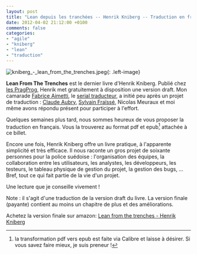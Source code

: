 ```yaml
---
layout: post
title: "Lean depuis les tranchées -- Henrik Kniberg -- Traduction en français"
date: 2012-04-02 21:12:00 +0100
comments: false
categories: 
- "agile"
- "kniberg"
- "lean"
- "traduction"
---
```

![kniberg_-_lean_from_the_trenches.jpeg](https://blog.crafting-labs.fr/images/couverture/.kniberg_-_lean_from_the_trenches_s.jpg){: .left-image}

__Lean From The Trenches__ est le dernier livre d'Henrik Kniberg. Publié chez [les PragProg](http://pragprog.com/book/hklean/lean-from-the-trenches), Henrik met gratuitement à disposition une version draft.
Mon camarade [Fabrice Aimetti](http://agilarium.blogspot.fr/), le [serial traducteur](http://fabrice-aimetti.fr/dokuwiki/doku.php/traduction:start), a initié peu après un projet de traduction : [Claude Aubry](http://www.aubryconseil.com), [Sylvain Fraïssé](http://www.twitter.com/#!/sfui), Nicolas Meuraux et moi même avons répondu présent pour participer à l'effort.


Quelques semaines plus tard, nous sommes heureux de vous proposer la traduction en français. Vous la trouverez au format pdf et epub[^1] attachée à ce billet.

Encore une fois, Henrik Kniberg offre un livre pratique, à l'apparente simplicité et très efficace. Il nous raconte un gros projet de soixante personnes pour la police suédoise : l'organisation des équipes, la collaboration entre les utilisateurs, les analystes, les développeurs, les testeurs, le tableau physique de gestion du projet, la gestion des bugs, ... Bref, tout ce qui fait partie de la vie d'un projet.

Une lecture que je conseille vivement !

Note : il s'agit d'une traduction de la version draft du livre. La version finale (payante) contient au moins un chapitre de plus et des améliorations.

Achetez la version finale sur amazon: [Lean from the trenches - Henrik Kniberg](http://www.amazon.fr/gp/product/1934356859/ref=as_li_ss_tl?ie=UTF8&tag=monbloamoique-21&linkCode=as2&camp=1642&creative=19458&creativeASIN=1934356859)


[^1]: la transformation pdf vers epub est faite via Calibre et laisse à désirer. Si vous savez faire mieux, je suis preneur !
